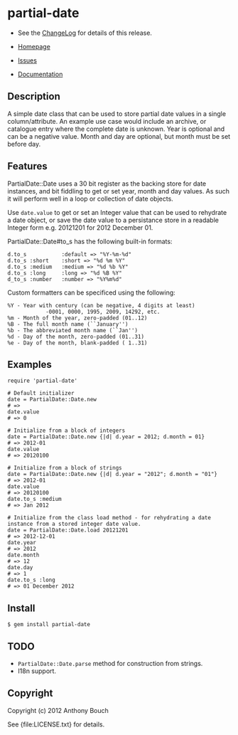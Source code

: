 # partial-date

* See the [ChangeLog](https://github.com/58bits/partial-date/blob/master/ChangeLog.markdown) for details of this release.

* [Homepage](https://github.com/58bits/partial-date#readme)
* [Issues](https://github.com/58bits/partial-date/issues)
* [Documentation](http://rubydoc.info/gems/partial-date/frames)


## Description

A simple date class that can be used to store partial date values in a single column/attribute. An example use case would include an archive, or catalogue entry where the complete date is unknown. Year is optional and can be a negative value. Month and day are optional, but month must be set before day.

## Features

PartialDate::Date uses a 30 bit register as the backing store for date instances, and bit fiddling to get or set year, month and day values. As such it will perform well in a loop or collection of date objects.

Use `date.value` to get or set an Integer value that can be used to rehydrate a date object, or save the date value to a persistance store in a readable Integer form e.g. 20121201 for 2012 December 01. 

PartialDate::Date#to\_s has the following built-in formats:

    d.to_s           :default => "%Y-%m-%d"  
    d.to_s :short    :short => "%d %m %Y"    
    d.to_s :medium   :medium => "%d %b %Y"   
    d.to_s :long     :long => "%d %B %Y"     
    d_to_s :number   :number => "%Y%m%d"     

Custom formatters can be specificed using the following:

    %Y - Year with century (can be negative, 4 digits at least)
                -0001, 0000, 1995, 2009, 14292, etc.
    %m - Month of the year, zero-padded (01..12)
    %B - The full month name (``January'')
    %b - The abbreviated month name (``Jan'')
    %d - Day of the month, zero-padded (01..31)
    %e - Day of the month, blank-padded ( 1..31)


## Examples

    require 'partial-date' 

    # Default initializer 
    date = PartialDate::Date.new
    # => 
    date.value
    # => 0

    # Initialize from a block of integers
    date = PartialDate::Date.new {|d| d.year = 2012; d.month = 01}
    # => 2012-01
    date.value
    # => 20120100

    # Initialize from a block of strings
    date = PartialDate::Date.new {|d| d.year = "2012"; d.month = "01"}
    # => 2012-01
    date.value
    # => 20120100
    date.to_s :medium
    # => Jan 2012

    # Initialize from the class load method - for rehydrating a date instance from a stored integer date value.
    date = PartialDate::Date.load 20121201
    # => 2012-12-01
    date.year
    # => 2012
    date.month
    # => 12
    date.day
    # => 1
    date.to_s :long
    # => 01 December 2012

## Install

`$ gem install partial-date`

## TODO

 * `PartialDate::Date.parse` method for construction from strings.
 *  I18n support.

## Copyright

Copyright (c) 2012 Anthony Bouch

See {file:LICENSE.txt} for details.
